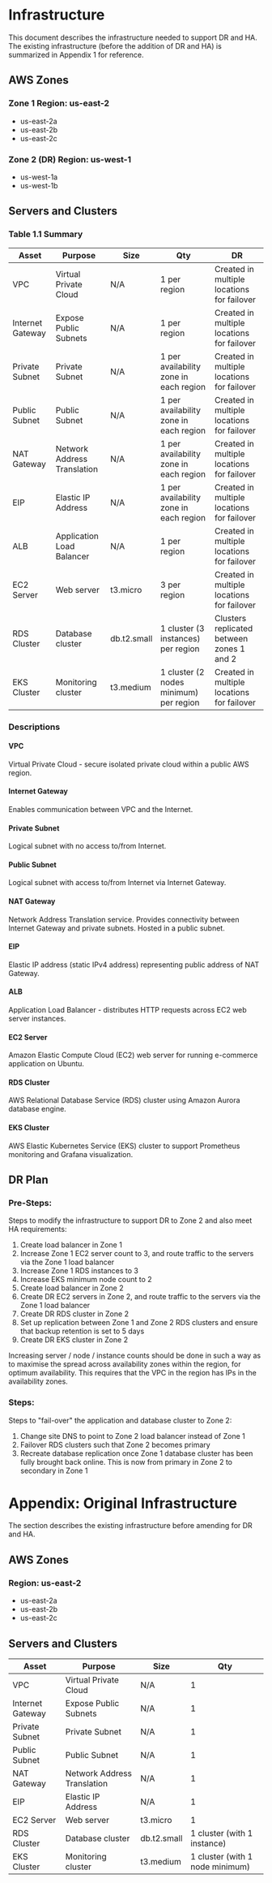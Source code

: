# Infrastructure

This document describes the infrastructure needed to support DR and HA.
The existing infrastructure (before the addition of DR and HA) is summarized in Appendix 1 for reference. 

## AWS Zones
### Zone 1 Region: us-east-2
- us-east-2a
- us-east-2b
- us-east-2c
### Zone 2 (DR) Region: us-west-1
- us-west-1a
- us-west-1b

## Servers and Clusters

### Table 1.1 Summary
| Asset            | Purpose                     | Size          | Qty                                    | DR                                         |
|------------------|-----------------------------|-------------|----------------------------------------|--------------------------------------------|
| VPC              | Virtual Private Cloud       | N/A         | 1 per region                           | Created in multiple locations for failover |
| Internet Gateway | Expose Public Subnets       | N/A         | 1 per region                           | Created in multiple locations for failover |
| Private Subnet   | Private Subnet              | N/A         | 1 per availability zone in each region | Created in multiple locations for failover |
| Public Subnet    | Public Subnet               | N/A         | 1 per availability zone in each region | Created in multiple locations for failover |
| NAT Gateway      | Network Address Translation | N/A         | 1 per availability zone in each region | Created in multiple locations for failover |
| EIP              | Elastic IP Address          | N/A         | 1 per availability zone in each region | Created in multiple locations for failover |
| ALB              | Application Load Balancer   | N/A         | 1 per region                           | Created in multiple locations for failover |
| EC2 Server       | Web server                  | t3.micro    | 3 per region                           | Created in multiple locations for failover |
| RDS Cluster      | Database cluster            | db.t2.small | 1 cluster (3 instances) per region     | Clusters replicated between zones 1 and 2  |
| EKS Cluster      | Monitoring cluster          | t3.medium   | 1 cluster (2 nodes minimum) per region | Created in multiple locations for failover |

### Descriptions
#### VPC
Virtual Private Cloud -  secure isolated private cloud within a public AWS region.

#### Internet Gateway
Enables communication between VPC and the Internet.

#### Private Subnet
Logical subnet with no access to/from Internet.

#### Public Subnet
Logical subnet with access to/from Internet via Internet Gateway.

#### NAT Gateway
Network Address Translation service. Provides connectivity between Internet Gateway and private subnets. Hosted in a public subnet.

#### EIP
Elastic IP address (static IPv4 address) representing public address of NAT Gateway.

#### ALB
Application Load Balancer - distributes HTTP requests across EC2 web server instances.

#### EC2 Server
Amazon Elastic Compute Cloud (EC2) web server for running e-commerce application on Ubuntu.

#### RDS Cluster
AWS Relational Database Service (RDS) cluster using Amazon Aurora database engine.

#### EKS Cluster
AWS Elastic Kubernetes Service (EKS) cluster to support Prometheus monitoring and Grafana visualization.

## DR Plan
### Pre-Steps:
Steps to modify the infrastructure to support DR to Zone 2 and also meet HA requirements:
1. Create load balancer in Zone 1
2. Increase Zone 1 EC2 server count to 3, and route traffic to the servers via the Zone 1 load balancer
3. Increase Zone 1 RDS instances to 3
4. Increase EKS minimum node count to 2
5. Create load balancer in Zone 2
6. Create DR EC2 servers in Zone 2, and route traffic to the servers via the Zone 1 load balancer
7. Create DR RDS cluster in Zone 2
8. Set up replication between Zone 1 and Zone 2 RDS clusters and ensure that backup retention is set to 5 days
9. Create DR EKS cluster in Zone 2

Increasing server / node / instance counts should be done in such a way as to maximise the spread across availability zones within the region, for optimum availability. This requires that the VPC in the region has IPs in the availability zones.

### Steps:
Steps to "fail-over" the application and database cluster to Zone 2:
1. Change site DNS to point to Zone 2 load balancer instead of Zone 1
2. Failover RDS clusters such that Zone 2 becomes primary
3. Recreate database replication once Zone 1 database cluster has been fully brought back online. This is now from primary in Zone 2 to secondary in Zone 1

# Appendix: Original Infrastructure

The section describes the existing infrastructure before amending for DR and HA.

## AWS Zones
### Region: us-east-2
- us-east-2a
- us-east-2b
- us-east-2c

## Servers and Clusters
| Asset            | Purpose                     | Size        | Qty                                    |
|------------------|-----------------------------|-------------|----------------------------------------|
| VPC              | Virtual Private Cloud       | N/A         | 1                                      |
| Internet Gateway | Expose Public Subnets       | N/A         | 1                                      |
| Private Subnet   | Private Subnet              | N/A         | 1                                      |
| Public Subnet    | Public Subnet               | N/A         | 1                                      |
| NAT Gateway      | Network Address Translation | N/A         | 1                                      |
| EIP              | Elastic IP Address          | N/A         | 1                                      |
| EC2 Server       | Web server                  | t3.micro    | 1                                      |
| RDS Cluster      | Database cluster            | db.t2.small | 1 cluster (with 1 instance)            |
| EKS Cluster      | Monitoring cluster          | t3.medium   | 1 cluster (with 1 node minimum)        |

